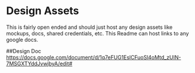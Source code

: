 # Design Assets
This is fairly open ended and should just host any design assets like mockups, docs, shared credentials, etc. This Readme can host links to any google docs.

##Design Doc
https://docs.google.com/document/d/1q7eFUG1EslCFuoSl4oMtd_zUIN-7MSGXTYddJvwjbyA/edit#